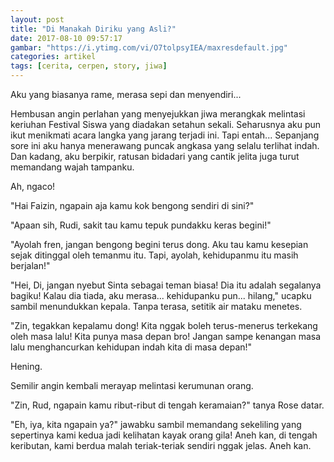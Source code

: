 ```yaml
---
layout: post
title: "Di Manakah Diriku yang Asli?"
date: 2017-08-10 09:57:17
gambar: "https://i.ytimg.com/vi/O7tolpsyIEA/maxresdefault.jpg"
categories: artikel
tags: [cerita, cerpen, story, jiwa]
---
```


Aku yang biasanya rame, merasa sepi dan menyendiri...

Hembusan angin perlahan yang menyejukkan jiwa merangkak melintasi keriuhan Festival Siswa yang diadakan setahun sekali. Seharusnya aku pun ikut menikmati acara langka yang jarang terjadi ini. Tapi entah... Sepanjang sore ini aku hanya menerawang puncak angkasa yang selalu terlihat indah. Dan kadang, aku berpikir, ratusan bidadari yang cantik jelita juga turut memandang wajah tampanku.

Ah, ngaco!

"Hai Faizin, ngapain aja kamu kok bengong sendiri di sini?"

"Apaan sih, Rudi, sakit tau kamu tepuk pundakku keras begini!"

"Ayolah fren, jangan bengong begini terus dong. Aku tau kamu kesepian sejak ditinggal oleh temanmu itu. Tapi, ayolah, kehidupanmu itu masih berjalan!"

"Hei, Di, jangan nyebut Sinta sebagai teman biasa! Dia itu adalah segalanya bagiku! Kalau dia tiada, aku merasa... kehidupanku pun... hilang," ucapku sambil menundukkan kepala. Tanpa terasa, setitik air mataku menetes.

"Zin, tegakkan kepalamu dong! Kita nggak boleh terus-menerus terkekang oleh masa lalu! Kita punya masa depan bro! Jangan sampe kenangan masa lalu menghancurkan kehidupan indah kita di masa depan!"

Hening.

Semilir angin kembali merayap melintasi kerumunan orang.

"Zin, Rud, ngapain kamu ribut-ribut di tengah keramaian?" tanya Rose datar.

"Eh, iya, kita ngapain ya?" jawabku sambil memandang sekeliling yang sepertinya kami kedua jadi kelihatan kayak orang gila! Aneh kan, di tengah keributan, kami berdua malah teriak-teriak sendiri nggak jelas. Aneh kan.